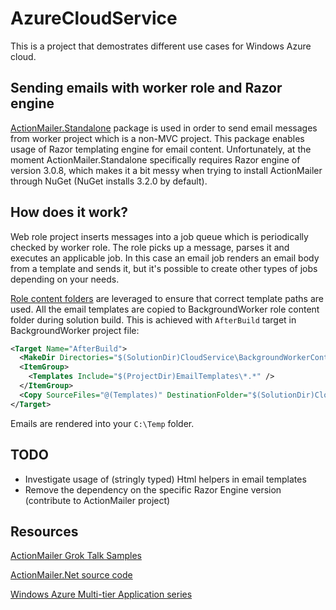 AzureCloudService
=================

This is a project that demostrates different use cases for Windows Azure cloud.

Sending emails with worker role and Razor engine
------------------------------------------------

[ActionMailer.Standalone][1] package is used in order
to send email messages from worker project which is a non-MVC project. This package enables usage of
Razor templating engine for email content. Unfortunately, at the moment ActionMailer.Standalone
specifically requires Razor engine of version 3.0.8, which makes it a bit messy when trying to install
ActionMailer through NuGet (NuGet installs 3.2.0 by default).

How does it work?
-----------------

Web role project inserts messages into a job queue which is periodically checked by worker role.
The role picks up a message, parses it and executes an applicable job. In this case an email job
renders an email body from a template and sends it, but it's possible to create other types of jobs
depending on your needs.

[Role content folders][2] are leveraged to ensure that correct template paths are used. All the email
templates are copied to BackgroundWorker role content folder during solution build. This is achieved
with `AfterBuild` target in BackgroundWorker project file:

```xml
<Target Name="AfterBuild">
  <MakeDir Directories="$(SolutionDir)CloudService\BackgroundWorkerContent\EmailTemplates" Condition="!Exists('$(SolutionDir)CloudService\BackgroundWorkerContent\EmailTemplates')" />
  <ItemGroup>
    <Templates Include="$(ProjectDir)EmailTemplates\*.*" />
  </ItemGroup>
  <Copy SourceFiles="@(Templates)" DestinationFolder="$(SolutionDir)CloudService\BackgroundWorkerContent\EmailTemplates" />
</Target>
```

Emails are rendered into your `C:\Temp` folder.

TODO
----

* Investigate usage of (stringly typed) Html helpers in email templates
* Remove the dependency on the specific Razor Engine version (contribute to ActionMailer project)

Resources
---------

[ActionMailer Grok Talk Samples](https://github.com/philjones88/DNDN-ActionMailer)

[ActionMailer.Net source code](https://bitbucket.org/swaj/actionmailer.net/wiki/Home)

[Windows Azure Multi-tier Application series](http://www.windowsazure.com/en-us/develop/net/tutorials/multi-tier-web-site/1-overview/)

[1]:http://nuget.org/packages/ActionMailer.Standalone/

[2]:http://blogs.msdn.com/b/philliphoff/archive/2012/06/08/add-files-to-your-windows-azure-package-using-role-content-folders.aspx
